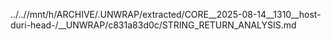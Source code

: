 ../..//mnt/h/ARCHIVE/.UNWRAP/extracted/CORE__2025-08-14__1310__host-duri-head-/__UNWRAP/c831a83d0c/STRING_RETURN_ANALYSIS.md